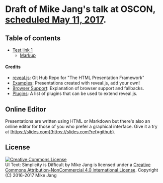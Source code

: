 # Draft of Mike Jang's talk at OSCON, [scheduled May 11, 2017](http://conferences.oreilly.com/oscon/oscon-tx/public/schedule/detail/57171).


## Table of contents
- [Test link 1](#test-link-1)
  - [Markup](#markup)
 
#### Credits
- [reveal.js](https://github.com/hakimel/reveal.js): Git Hub Repo for "The HTML Presentation Framework"
- [Examples](https://github.com/hakimel/reveal.js/wiki/Example-Presentations): Presentations created with reveal.js, add your own!
- [Browser Support](https://github.com/hakimel/reveal.js/wiki/Browser-Support): Explanation of browser support and fallbacks.
- [Plugins](https://github.com/hakimel/reveal.js/wiki/Plugins,-Tools-and-Hardware): A list of plugins that can be used to extend reveal.js.

## Online Editor

Presentations are written using HTML or Markdown but there's also an online editor for those of you who prefer a graphical interface. Give it a try at [https://slides.com](https://slides.com?ref=github).


## License

<a rel="license" href="http://creativecommons.org/licenses/by-nc/4.0/">
<img alt="Creative Commons License" style="border-width:0" src="https://i.creativecommons.org/l/by-nc/4.0/80x15.png" />
</a><br /><span xmlns:dct="http://purl.org/dc/terms/" property="dct:title">UI Text: Simplicity is Difficult</span>
 by <span xmlns:cc="http://creativecommons.org/ns#" property="cc:attributionName">Mike Jang</span> 
 is licensed under a
<a rel="license" href="http://creativecommons.org/licenses/by-nc/4.0/">Creative Commons Attribution-NonCommercial 4.0 International License</a>.
Copyright (C) 2016-2017 Mike Jang